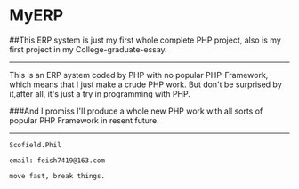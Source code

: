 # MyERP

##This ERP system is just my first whole complete PHP project, also is my first project in my College-graduate-essay.
***
  This is an ERP system coded by PHP with no popular PHP-Framework, which means that I just make a crude PHP work. But don't be surprised by it,after all, it's just a try in programming with PHP.
  
  ###And I promiss I'll produce a whole new PHP work with all sorts of popular PHP Framework in resent future.
***
```
Scofield.Phil

email: feish7419@163.com

move fast, break things.
```
